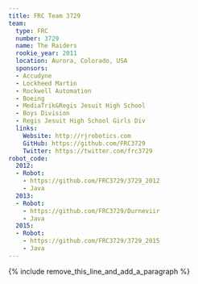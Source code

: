 ```yaml
---
title: FRC Team 3729
team:
  type: FRC
  number: 3729
  name: The Raiders
  rookie_year: 2011
  location: Aurora, Colorado, USA
  sponsors:
  - Accudyne
  - Lockheed Martin
  - Rockwell Automation
  - Boeing
  - MediaTrik&Regis Jesuit High School
  - Boys Division
  - Regis Jesuit High School Girls Div
  links:
    Website: http://rjrobotics.com
    GitHub: https://github.com/FRC3729
    Twitter: https://twitter.com/frc3729
robot_code:
  2012:
  - Robot:
    - https://github.com/FRC3729/3729_2012
    - Java
  2013:
  - Robot:
    - https://github.com/FRC3729/Durneviir
    - Java
  2015:
  - Robot:
    - https://github.com/FRC3729/3729_2015
    - Java
---
```


{% include remove_this_line_and_add_a_paragraph %}